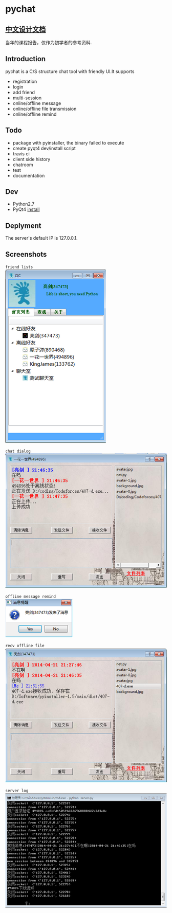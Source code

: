 # pychat

## [中文设计文档](./README_CN.md)
当年的课程报告，仅作为初学者的参考资料.

## Introduction
pychat is a C/S structure chat tool with friendly UI.It supports

- registration
- login
- add friend
- multi-session
- online/offline message
- online/offline file transmission
- online/offline remind

## Todo
- package with pyinstaller, the binary failed to execute
- create pyqt4 dev/install script
- travis ci
- client side history
- chatroom
- test
- documentation

## Dev

- Python2.7
- PyQt4 [install](https://riverbankcomputing.com/software/pyqt/download)

## Deplyment

The server's default IP is 127.0.0.1.

## Screenshots

`friend lists`  
![one](doc/p1.png)

`chat dialog`  
![one](doc/p2.png)

`offline message remind`   
![one](doc/p3.png)

`recv offline file`  
![one](doc/p4.png)

`server log`  
![one](doc/p5.png)
